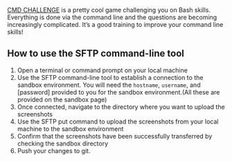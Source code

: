 [CMD CHALLENGE](https://cmdchallenge.com/) is a pretty cool game challenging you on Bash skills. Everything is done via the command line and the questions are becoming increasingly complicated. It’s a good training to improve your command line skills!

## How to use the  SFTP command-line tool

1. Open a terminal or command prompt on your local machine
2. Use the SFTP command-line tool to establish a connection to the sandbox environment. You will need the `hostname`, `username`, and [password] provided to you for the sandbox environment.(All these are provided on the sandbox page)
3. Once connected, navigate to the directory where you want to upload the screenshots
4. Use the SFTP put command to upload the screenshots from your local machine to the sandbox environment
5. Confirm that the screenshots have been successfully transferred by checking the sandbox directory
6. Push your changes to git.
